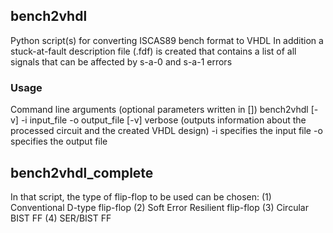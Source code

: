 ## bench2vhdl
Python script(s) for converting ISCAS89 bench format to VHDL
In addition a stuck-at-fault description file (<entityname>.fdf) is created that contains
a list of all signals that can be affected by s-a-0 and s-a-1 errors

### Usage
Command line arguments (optional parameters written in [])
bench2vhdl [-v] -i input_file -o output_file
[-v]	verbose (outputs information about the processed circuit and the created VHDL design)
-i 	specifies the input file
-o 	specifies the output file

## bench2vhdl_complete
In that script, the type of flip-flop to be used can be chosen:
(1) Conventional D-type flip-flop
(2) Soft Error Resilient flip-flop
(3) Circular BIST FF
(4) SER/BIST FF